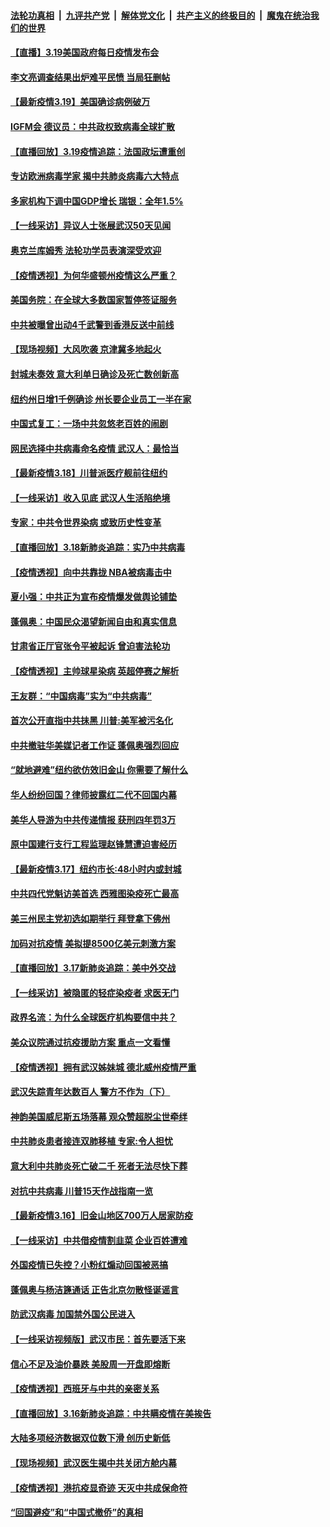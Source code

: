 ####  [法轮功真相](../../../../basic/blob/master/README.md?t=03200431) &nbsp;|&nbsp; [九评共产党](../../../../9ping.md/blob/master/README.md?t=03200431) &nbsp;|&nbsp; [解体党文化](../../../../jtdwh.md/blob/master/README.md?t=03200431)  &nbsp;|&nbsp; [共产主义的终极目的](../../../../gczydzjmd.md/blob/master/README.md?t=03200431) &nbsp;|&nbsp; [魔鬼在统治我们的世界](../../../../mgztzwmdsj.md/blob/master/README.md?t=03200431) 

#### [【直播】3.19美国政府每日疫情发布会](../pages/nf4514/n11954613.md?t=03200431) 

#### [李文亮调查结果出炉难平民愤 当局狂删帖](../pages/nf4514/n11954584.md?t=03200431) 

#### [【最新疫情3.19】美国确诊病例破万](../pages/nf4514/n11951145.md?t=03200431) 

#### [IGFM会 德议员：中共政权致病毒全球扩散](../pages/nf4514/n11954301.md?t=03200431) 

#### [【直播回放】3.19疫情追踪：法国政坛遭重创](../pages/nf4514/n11954319.md?t=03200431) 

#### [专访欧洲病毒学家 揭中共肺炎病毒六大特点](../pages/nf4514/n11953248.md?t=03200431) 

#### [多家机构下调中国GDP增长 瑞银：全年1.5%](../pages/nf4514/n11952295.md?t=03200431) 

#### [【一线采访】异议人士张展武汉50天见闻](../pages/nf4514/n11952923.md?t=03200431) 

#### [奥克兰库姆秀 法轮功学员表演深受欢迎](../pages/nf4514/n11949879.md?t=03200431) 

#### [【疫情透视】为何华盛顿州疫情这么严重？](../pages/nf4514/n11951550.md?t=03200431) 

#### [美国务院：在全球大多数国家暂停签证服务](../pages/nf4514/n11950974.md?t=03200431) 

#### [中共被曝曾出动4千武警到香港反送中前线](../pages/nf4514/n11950663.md?t=03200431) 

#### [【现场视频】大风吹袭 京津冀多地起火](../pages/nf4514/n11950430.md?t=03200431) 

#### [封城未奏效 意大利单日确诊及死亡数创新高](../pages/nf4514/n11950726.md?t=03200431) 

#### [纽约州日增1千例确诊 州长要企业员工一半在家](../pages/nf4514/n11950438.md?t=03200431) 

#### [中国式复工：一场中共忽悠老百姓的闹剧](../pages/nf4514/n11950402.md?t=03200431) 

#### [网民选择中共病毒命名疫情 武汉人：最恰当](../pages/nf4514/n11949807.md?t=03200431) 

#### [【最新疫情3.18】川普派医疗舰前往纽约](../pages/nf4514/n11948377.md?t=03200431) 

#### [【一线采访】收入见底 武汉人生活陷绝境](../pages/nf4514/n11949968.md?t=03200431) 

#### [专家：中共令世界染病 或致历史性变革](../pages/nf4514/n11949859.md?t=03200431) 

#### [【直播回放】3.18新肺炎追踪：实乃中共病毒](../pages/nf4514/n11949692.md?t=03200431) 

#### [【疫情透视】向中共靠拢 NBA被病毒击中](../pages/nf4514/n11948462.md?t=03200431) 

#### [夏小强：中共正为宣布疫情爆发做舆论铺垫](../pages/nf4514/n11948223.md?t=03200431) 

#### [蓬佩奥：中国民众渴望新闻自由和真实信息](../pages/nf4514/n11948448.md?t=03200431) 

#### [甘肃省正厅官张令平被起诉 曾迫害法轮功](../pages/nf4514/n11948826.md?t=03200431) 

#### [【疫情透视】主帅球星染病 英超停赛之解析](../pages/nf4514/n11945872.md?t=03200431) 

#### [王友群：“中国病毒”实为“中共病毒”](../pages/nf4514/n11948542.md?t=03200431) 

#### [首次公开直指中共抺黑 川普:美军被污名化](../pages/nf4514/n11947947.md?t=03200431) 

#### [中共撤驻华美媒记者工作证 蓬佩奥强烈回应](../pages/nf4514/n11948259.md?t=03200431) 

#### [“就地避难”纽约欲仿效旧金山  你需要了解什么](../pages/nf4514/n11948233.md?t=03200431) 

#### [华人纷纷回国？律师披露红二代不回国内幕](../pages/nf4514/n11947698.md?t=03200431) 

#### [美华人导游为中共传递情报 获刑四年罚3万](../pages/nf4514/n11948108.md?t=03200431) 

#### [原中国建行支行工程监理赵锋慧遭迫害经历](../pages/nf4514/n11944344.md?t=03200431) 

#### [【最新疫情3.17】纽约市长:48小时内或封城](../pages/nf4514/n11945621.md?t=03200431) 

#### [中共四代党魁访美首选 西雅图染疫死亡最高](../pages/nf4514/n11947602.md?t=03200431) 

#### [美三州民主党初选如期举行 拜登拿下佛州](../pages/nf4514/n11947538.md?t=03200431) 

#### [加码对抗疫情 美拟提8500亿美元刺激方案](../pages/nf4514/n11947394.md?t=03200431) 

#### [【直播回放】3.17新肺炎追踪：美中外交战](../pages/nf4514/n11947234.md?t=03200431) 

#### [【一线采访】被隐匿的轻症染疫者 求医无门](../pages/nf4514/n11946690.md?t=03200431) 

#### [政界名流：为什么全球医疗机构要信中共？](../pages/nf4514/n11945479.md?t=03200431) 

#### [美众议院通过抗疫援助方案 重点一文看懂](../pages/nf4514/n11945750.md?t=03200431) 

#### [【疫情透视】拥有武汉姊妹城 德北威州疫情严重](../pages/nf4514/n11945308.md?t=03200431) 

#### [武汉失踪青年达数百人 警方不作为（下）](../pages/nf4514/n11945457.md?t=03200431) 

#### [神韵美国威尼斯五场落幕 观众赞超脱尘世牵绊](../pages/nf4514/n11945933.md?t=03200431) 

#### [中共肺炎患者接连双肺移植 专家:令人担忧](../pages/nf4514/n11945516.md?t=03200431) 

#### [意大利中共肺炎死亡破二千 死者无法尽快下葬](../pages/nf4514/n11945606.md?t=03200431) 

#### [对抗中共病毒 川普15天作战指南一览](../pages/nf4514/n11945503.md?t=03200431) 

#### [【最新疫情3.16】旧金山地区700万人居家防疫](../pages/nf4514/n11942860.md?t=03200431) 

#### [【一线采访】中共借疫情割韭菜 企业百姓遭难](../pages/nf4514/n11944978.md?t=03200431) 

#### [外国疫情已失控？小粉红煽动回国被恶搞](../pages/nf4514/n11945338.md?t=03200431) 

#### [蓬佩奥与杨洁篪通话 正告北京勿散怪诞谣言](../pages/nf4514/n11945291.md?t=03200431) 

#### [防武汉病毒 加国禁外国公民进入](../pages/nf4514/n11945086.md?t=03200431) 

#### [【一线采访视频版】武汉市民：首先要活下来](../pages/nf4514/n11941189.md?t=03200431) 

#### [信心不足及油价暴跌 美股周一开盘即熔断](../pages/nf4514/n11944728.md?t=03200431) 

#### [【疫情透视】西班牙与中共的亲密关系](../pages/nf4514/n11942614.md?t=03200431) 

#### [【直播回放】3.16新肺炎追踪：中共瞒疫情在美挨告](../pages/nf4514/n11944429.md?t=03200431) 

#### [大陆多项经济数据双位数下滑 创历史新低](../pages/nf4514/n11943386.md?t=03200431) 

#### [【现场视频】武汉医生揭中共关闭方舱内幕](../pages/nf4514/n11943071.md?t=03200431) 

#### [【疫情透视】港抗疫显奇迹 天灭中共成保命符](../pages/nf4514/n11942593.md?t=03200431) 

#### [“回国避疫”和“中国式撤侨”的真相](../pages/nf4514/n11943372.md?t=03200431) 

